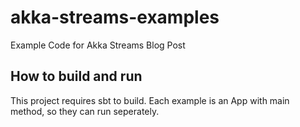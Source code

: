 # akka-streams-examples
Example Code for Akka Streams Blog Post

## How to build and run

This project requires sbt to build. Each example is an App with main method, so they can run seperately.


